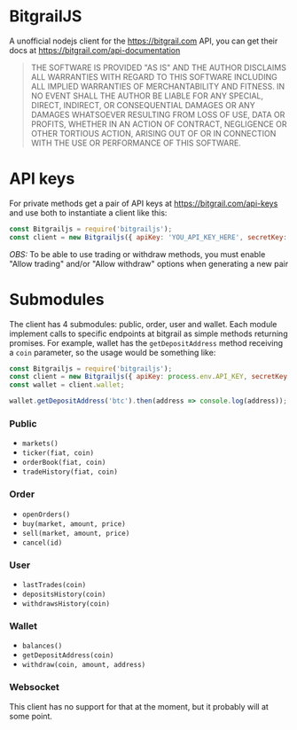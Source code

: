 # BitgrailJS

A unofficial nodejs client for the https://bitgrail.com API, you can get their docs at https://bitgrail.com/api-documentation

> THE SOFTWARE IS PROVIDED "AS IS" AND THE AUTHOR DISCLAIMS ALL WARRANTIES WITH REGARD TO THIS SOFTWARE INCLUDING ALL IMPLIED WARRANTIES OF MERCHANTABILITY AND FITNESS. IN NO EVENT SHALL THE AUTHOR BE LIABLE FOR ANY SPECIAL, DIRECT, INDIRECT, OR CONSEQUENTIAL DAMAGES OR ANY DAMAGES WHATSOEVER RESULTING FROM LOSS OF USE, DATA OR PROFITS, WHETHER IN AN ACTION OF CONTRACT, NEGLIGENCE OR OTHER TORTIOUS ACTION, ARISING OUT OF OR IN CONNECTION WITH THE USE OR PERFORMANCE OF THIS SOFTWARE.

# API keys

For private methods get a pair of API keys at https://bitgrail.com/api-keys and use both to instantiate a client like this:

```javascript
const Bitgrailjs = require('bitgrailjs');
const client = new Bitgrailjs({ apiKey: 'YOU_API_KEY_HERE', secretKey: 'YOUR_SECRET_HERE' });
```

*OBS:* To be able to use trading or withdraw methods, you must enable "Allow trading" and/or "Allow withdraw" options when generating a new pair

# Submodules

The client has 4 submodules: public, order, user and wallet. Each module implement calls to specific endpoints at bitgrail as simple methods returning promises. For example, wallet has the `getDepositAddress` method receiving a `coin` parameter, so the usage would be something like:

```javascript
const Bitgrailjs = require('bitgrailjs');
const client = new Bitgrailjs({ apiKey: process.env.API_KEY, secretKey: process.env.SECRET_KEY });
const wallet = client.wallet;

wallet.getDepositAddress('btc').then(address => console.log(address));
```

### Public

- `markets()`
- `ticker(fiat, coin)`
- `orderBook(fiat, coin)`
- `tradeHistory(fiat, coin)`

### Order

- `openOrders()`
- `buy(market, amount, price)`
- `sell(market, amount, price)`
- `cancel(id)`

### User

- `lastTrades(coin)`
- `depositsHistory(coin)`
- `withdrawsHistory(coin)`

### Wallet

- `balances()`
- `getDepositAddress(coin)`
- `withdraw(coin, amount, address)`

### Websocket

This client has no support for that at the moment, but it probably will at some point.
